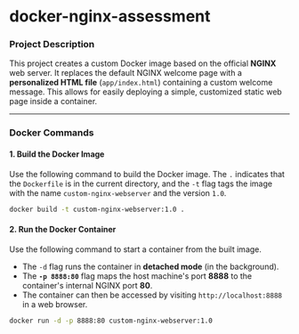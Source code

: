 # docker-nginx-assessment

### Project Description

This project creates a custom Docker image based on the official **NGINX** web server. It replaces the default NGINX welcome page with a **personalized HTML file** (`app/index.html`) containing a custom welcome message. This allows for easily deploying a simple, customized static web page inside a container.

-----

### Docker Commands

#### 1\. Build the Docker Image

Use the following command to build the Docker image. The `.` indicates that the `Dockerfile` is in the current directory, and the `-t` flag tags the image with the name `custom-nginx-webserver` and the version `1.0`.

```bash
docker build -t custom-nginx-webserver:1.0 .
```


#### 2\. Run the Docker Container

Use the following command to start a container from the built image.

  * The `-d` flag runs the container in **detached mode** (in the background).
  * The **`-p 8888:80`** flag maps the host machine's port **8888** to the container's internal NGINX port **80**.
  * The container can then be accessed by visiting `http://localhost:8888` in a web browser.

<!-- end list -->

```bash
docker run -d -p 8888:80 custom-nginx-webserver:1.0
```